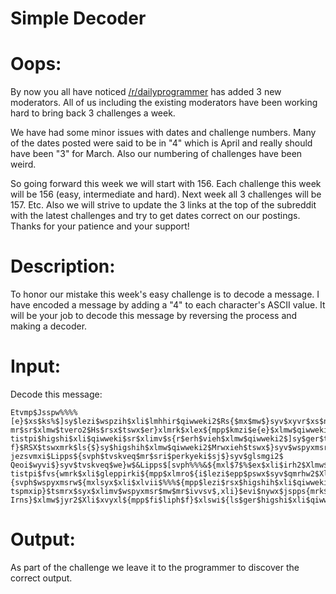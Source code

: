 # Simple Decoder
<div class="md"><h1>Oops:</h1>
<p>By now you all have noticed <a href="/r/dailyprogrammer">/r/dailyprogrammer</a> has added 3 new moderators. All of us including the existing moderators have been working hard to bring back 3 challenges a week.</p>
<p>We have had some minor issues with dates and challenge numbers. Many of the dates posted were said to be in "4" which is April and really should have been "3" for March. Also our numbering of challenges have been weird.</p>
<p>So going forward this week we will start with 156. Each challenge this week will be 156 (easy, intermediate and hard). Next week all 3 challenges will be 157. Etc. Also we will strive to update the 3 links at the top of the subreddit with the latest challenges and try to get dates correct on our postings. Thanks for your patience and your support!</p>
<h1>Description:</h1>
<p>To honor our mistake this week's easy challenge is to decode a message. I have encoded a message by adding a "4" to each character's ASCII value. It will be your job to decode this message by reversing the process and making a decoder.</p>
<h1>Input:</h1>
<p>Decode this message:</p>
<pre><code>Etvmp$Jsspw%%%%
[e}$xs$ks%$]sy$lezi$wspzih$xli$lmhhir$qiwweki2$Rs{$mx$mw$}syv$xyvr$xs$nsmr
mr$sr$xlmw$tvero2$Hs$rsx$tswx$er}xlmrk$xlex${mpp$kmzi$e{e}$xlmw$qiwweki2$Pix
tistpi$higshi$xli$qiwweki$sr$xlimv$s{r$erh$vieh$xlmw$qiwweki2$]sy$ger$tpe}$epsrk
f}$RSX$tswxmrk$ls{$}sy$higshih$xlmw$qiwweki2$Mrwxieh$tswx$}syv$wspyxmsr$xs$fi$}syv
jezsvmxi$Lipps${svph$tvskveq$mr$sri$perkyeki$sj$}syv$glsmgi2$
Qeoi$wyvi$}syv$tvskveq$we}w$&amp;Lipps$[svph%%%&amp;${mxl$7$%$ex$xli$irh2$Xlmw${e}
tistpi$fvs{wmrk$xli$gleppirki${mpp$xlmro${i$lezi$epp$pswx$syv$qmrhw2$Xlswi${ls$tswx$lipps
{svph$wspyxmsrw${mxlsyx$xli$xlvii$%%%${mpp$lezi$rsx$higshih$xli$qiwweki$erh$ws$}sy$ger$
tspmxip}$tsmrx$syx$xlimv$wspyxmsr$mw$mr$ivvsv$,xli}$evi$nywx$jspps{mrk$epsrk${mxlsyx$ors{mrk-
Irns}$xlmw$jyr2$Xli$xvyxl${mpp$fi$liph$f}$xlswi${ls$ger$higshi$xli$qiwweki2$&gt;-
</code></pre>
<h1>Output:</h1>
<p>As part of the challenge we leave it to the programmer to discover the correct output.</p>
</div>
